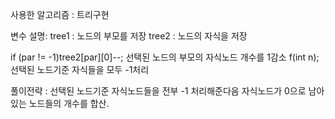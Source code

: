사용한 알고리즘 :
트리구현

변수 설명:
tree1 : 노드의 부모를 저장
tree2 : 노드의 자식을 저장

if (par != -1)tree2[par][0]--;
선택된 노드의 부모의 자식노드 개수를 1감소
f(int n);
선택된 노드기준 자식들을 모두 -1처리

풀이전략 :
선택된 노드기준 자식노드들을 전부 -1 처리해준다음 자식노드가 0으로 남아있는 노드들의 개수를 합산.